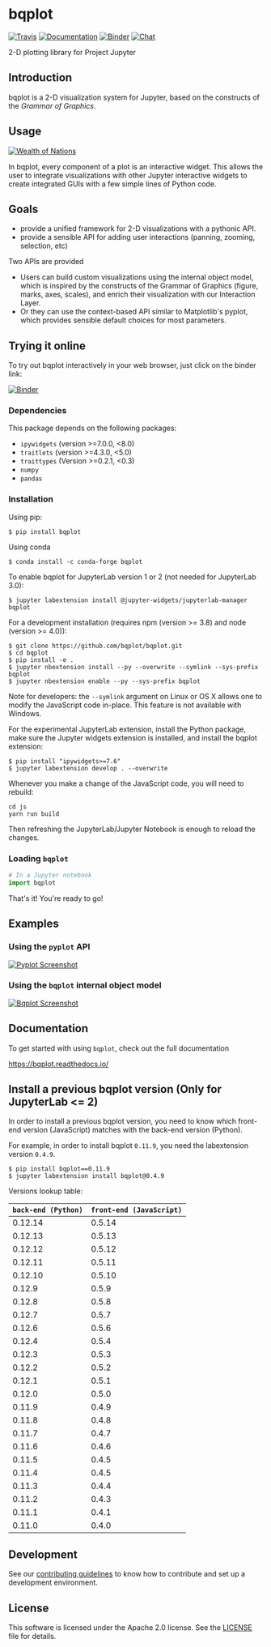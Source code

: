 # bqplot

[![Travis](https://travis-ci.com/bqplot/bqplot.svg?branch=master)](https://travis-ci.com/bqplot/bqplot)
[![Documentation](https://readthedocs.org/projects/bqplot/badge/?version=latest)](http://bqplot.readthedocs.org)
[![Binder](https://mybinder.org/badge_logo.svg)](https://mybinder.org/v2/gh/bqplot/bqplot/stable?filepath=examples/Index.ipynb)
[![Chat](https://badges.gitter.im/Join%20Chat.svg)](https://gitter.im/jupyter-widgets/Lobby)

2-D plotting library for Project Jupyter

## Introduction

bqplot is a 2-D visualization system for Jupyter, based on the constructs of
the *Grammar of Graphics*.

## Usage

[![Wealth of Nations](./wealth-of-nations.gif)](https://github.com/bqplot/bqplot/blob/master/examples/Applications/Wealth%20Of%20Nations/Bubble%20Chart.ipynb)

In bqplot, every component of a plot is an interactive widget. This allows the
user to integrate visualizations with other Jupyter interactive widgets to
create integrated GUIs with a few simple lines of Python code.

## Goals

-   provide a unified framework for 2-D visualizations with a pythonic API.
-   provide a sensible API for adding user interactions (panning, zooming, selection, etc)

Two APIs are provided

- Users can build custom visualizations using the internal object model, which
  is inspired by the constructs of the Grammar of Graphics (figure, marks, axes,
  scales), and enrich their visualization with our Interaction Layer.
- Or they can use the context-based API similar to Matplotlib's pyplot, which
  provides sensible default choices for most parameters.

## Trying it online

To try out bqplot interactively in your web browser, just click on the binder
link:

[![Binder](docs/source/binder-logo.svg)](https://mybinder.org/v2/gh/bqplot/bqplot/0.11.x?filepath=examples/Index.ipynb)

### Dependencies

This package depends on the following packages:

- `ipywidgets` (version >=7.0.0, <8.0)
- `traitlets` (version >=4.3.0, <5.0)
- `traittypes` (Version >=0.2.1, <0.3)
- `numpy`
- `pandas`

### Installation

Using pip:

```
$ pip install bqplot
```

Using conda

```
$ conda install -c conda-forge bqplot
```

To enable bqplot for JupyterLab version 1 or 2 (not needed for JupyterLab 3.0):

```
$ jupyter labextension install @jupyter-widgets/jupyterlab-manager bqplot
```


For a development installation (requires npm (version >= 3.8) and node (version >= 4.0)):

```
$ git clone https://github.com/bqplot/bqplot.git
$ cd bqplot
$ pip install -e .
$ jupyter nbextension install --py --overwrite --symlink --sys-prefix bqplot
$ jupyter nbextension enable --py --sys-prefix bqplot
```

Note for developers: the `--symlink` argument on Linux or OS X allows one to
modify the JavaScript code in-place. This feature is not available
with Windows.

For the experimental JupyterLab extension, install the Python package, make sure the Jupyter widgets extension is installed, and install the bqplot extension:

```
$ pip install "ipywidgets>=7.6"
$ jupyter labextension develop . --overwrite
```

Whenever you make a change of the JavaScript code, you will need to rebuild:

```
cd js
yarn run build
```

Then refreshing the JupyterLab/Jupyter Notebook is enough to reload the changes.

### Loading `bqplot`

```python
# In a Jupyter notebook
import bqplot
```

That's it! You're ready to go!

## Examples

### Using the `pyplot` API

[![Pyplot Screenshot](/pyplot.png)](https://github.com/bqplot/bqplot/blob/master/examples/Basic%20Plotting/Pyplot.ipynb)

### Using the `bqplot` internal object model

[![Bqplot Screenshot](/bqplot.png)](https://github.com/bqplot/bqplot/blob/master/examples/Advanced%20Plotting/Advanced%20Plotting.ipynb)

## Documentation

To get started with using `bqplot`, check out the full documentation

https://bqplot.readthedocs.io/

## Install a previous bqplot version (Only for JupyterLab <= 2)

In order to install a previous bqplot version, you need to know which front-end version (JavaScript) matches with the back-end version (Python).

For example, in order to install bqplot `0.11.9`, you need the labextension version `0.4.9`.

```
$ pip install bqplot==0.11.9
$ jupyter labextension install bqplot@0.4.9
```

Versions lookup table:

| `back-end (Python)` | `front-end (JavaScript)` |
|---------------------|--------------------------|
| 0.12.14             | 0.5.14                   |
| 0.12.13             | 0.5.13                   |
| 0.12.12             | 0.5.12                   |
| 0.12.11             | 0.5.11                   |
| 0.12.10             | 0.5.10                   |
| 0.12.9              | 0.5.9                    |
| 0.12.8              | 0.5.8                    |
| 0.12.7              | 0.5.7                    |
| 0.12.6              | 0.5.6                    |
| 0.12.4              | 0.5.4                    |
| 0.12.3              | 0.5.3                    |
| 0.12.2              | 0.5.2                    |
| 0.12.1              | 0.5.1                    |
| 0.12.0              | 0.5.0                    |
| 0.11.9              | 0.4.9                    |
| 0.11.8              | 0.4.8                    |
| 0.11.7              | 0.4.7                    |
| 0.11.6              | 0.4.6                    |
| 0.11.5              | 0.4.5                    |
| 0.11.4              | 0.4.5                    |
| 0.11.3              | 0.4.4                    |
| 0.11.2              | 0.4.3                    |
| 0.11.1              | 0.4.1                    |
| 0.11.0              | 0.4.0                    |

## Development

See our [contributing guidelines](CONTRIBUTING.md) to know how to contribute and set up a development environment.

## License

This software is licensed under the Apache 2.0 license. See the [LICENSE](LICENSE) file
for details.
